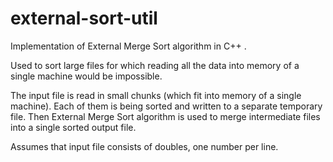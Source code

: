 # external-sort-util
Implementation of External Merge Sort algorithm in C++ .

Used to sort large files for which reading all the data into memory of a single machine would be impossible.

The input file is read in small chunks (which fit into memory of a single machine). Each of them is being sorted and written to a separate temporary file. Then External Merge Sort algorithm is used to merge intermediate files into a single sorted output file.

Assumes that input file consists of doubles, one number per line.
